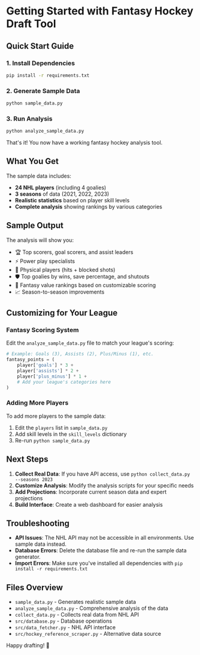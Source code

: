 # Getting Started with Fantasy Hockey Draft Tool

## Quick Start Guide

### 1. Install Dependencies
```bash
pip install -r requirements.txt
```

### 2. Generate Sample Data
```bash
python sample_data.py
```

### 3. Run Analysis
```bash
python analyze_sample_data.py
```

That's it! You now have a working fantasy hockey analysis tool.

## What You Get

The sample data includes:
- **24 NHL players** (including 4 goalies)
- **3 seasons** of data (2021, 2022, 2023)
- **Realistic statistics** based on player skill levels
- **Complete analysis** showing rankings by various categories

## Sample Output

The analysis will show you:
- 🏆 Top scorers, goal scorers, and assist leaders
- ⚡ Power play specialists
- 💪 Physical players (hits + blocked shots)
- 🛡️ Top goalies by wins, save percentage, and shutouts
- 🌟 Fantasy value rankings based on customizable scoring
- 📈 Season-to-season improvements

## Customizing for Your League

### Fantasy Scoring System

Edit the `analyze_sample_data.py` file to match your league's scoring:

```python
# Example: Goals (3), Assists (2), Plus/Minus (1), etc.
fantasy_points = (
    player['goals'] * 3 +
    player['assists'] * 2 +
    player['plus_minus'] * 1 +
    # Add your league's categories here
)
```

### Adding More Players

To add more players to the sample data:
1. Edit the `players` list in `sample_data.py`
2. Add skill levels in the `skill_levels` dictionary
3. Re-run `python sample_data.py`

## Next Steps

1. **Collect Real Data**: If you have API access, use `python collect_data.py --seasons 2023`
2. **Customize Analysis**: Modify the analysis scripts for your specific needs
3. **Add Projections**: Incorporate current season data and expert projections
4. **Build Interface**: Create a web dashboard for easier analysis

## Troubleshooting

- **API Issues**: The NHL API may not be accessible in all environments. Use sample data instead.
- **Database Errors**: Delete the database file and re-run the sample data generator.
- **Import Errors**: Make sure you've installed all dependencies with `pip install -r requirements.txt`

## Files Overview

- `sample_data.py` - Generates realistic sample data
- `analyze_sample_data.py` - Comprehensive analysis of the data
- `collect_data.py` - Collects real data from NHL API
- `src/database.py` - Database operations
- `src/data_fetcher.py` - NHL API interface
- `src/hockey_reference_scraper.py` - Alternative data source

Happy drafting! 🏒
